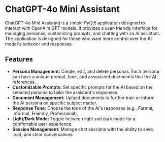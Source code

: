 # ChatGPT-4o Mini Assistant

ChatGPT-4o Mini Assistant is a simple PyQt5 application designed to interact with OpenAI's GPT models. It provides a user-friendly interface for managing personas, customizing prompts, and chatting with an AI assistant. The application is designed for those who want more control over the AI model's behavior and responses.

## Features

- **Persona Management:** Create, edit, and delete personas. Each persona can have a unique prompt, tone, and associated documents that the AI references.
- **Customizable Prompts:** Set specific prompts for the AI based on the selected persona to tailor the assistant's responses.
- **Document Management:** Upload documents to further train or inform the AI persona on specific subject matter.
- **Response Tone:** Choose the tone of the AI's responses (e.g., Formal, Informal, Friendly, Professional).
- **Light/Dark Mode:** Toggle between light and dark mode for a comfortable user experience.
- **Session Management:** Manage chat sessions with the ability to save, load, and clear conversations.
